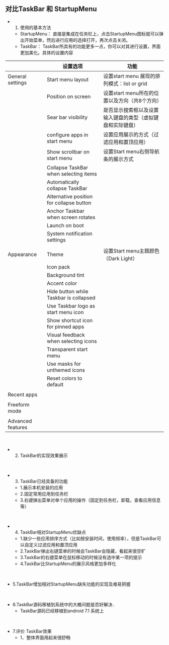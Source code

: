 ## 对比TaskBar 和 StartupMenu
  - 1. 使用的基本方法
    - StartupMenu： 直接是集成在任务栏上，点击StartupMenu图标就可以弹出开始菜单，然后进行应用的选择打开，再次点击关闭。
    - TaskBar： TaskBar所具有的功能更多一点，你可以对其进行设置，界面更加美化。具体的设置内容  
    
||设置选项|功能|
|---|---|---|
|General settings|Start menu layout|设置start menu 展现的排列模式：list or grid|
||Position on screen|设置start menu所在的位置以及方向（共8个方向）|
||Sear bar visibility|是否显示搜索框以及设置输入键盘的类型（虚拟键盘和实际键盘）|
||configure apps in start menu|设置应用展示的方式（过滤应用和置顶应用）|
||Show scrollbar on start menu|设置Start menu右侧导航条的展示方式|
||Collapse TaskBar when selecting items||
||Automatically collapse TaskBar||
||Alternative position for collapse button||
||Anchor Taskbar when screen rotates||
||Launch on boot||
||System notification settings||
||||
|Appearance|Theme|设置Start menu主题颜色（Dark Light）|
||Icon pack||
||Background tint||
||Accent color||
||Hide button while Taskbar is collapsed||
||Use Taskbar logo as start menu icon||
||Show shortcut icon for pinned apps||
||Visual feedback when selecting icons||
||Transparent start menu||
||Use masks for unthemed icons||
||Reset colors to default||
||||
|Recent apps|||
||||
|Freeform mode|||
||||
|Advanced features|||

<br />

  - 2. TaskBar的实现效果展示
  
  <br />
  
  - 3. TaskBar已经具备的功能
    - 1.展示本机安装的应用
    - 2.固定常用应用到任务栏
    - 3.右键弹出菜单对单个应用的操作（固定到任务栏，卸载，查看应用信息等）
    
  <br />
  
  - 4. TaskBar相对StartupMenu优缺点
    - 1.缺少一些应用排序方式（比如按安装时间，使用频率），但是TaskBar可以自定义过滤应用和置顶应用
    - 2.TaskBar弹出右键菜单的时候会TaskBar会隐藏，看起来很空旷
    - 3.TaskBar的右键菜单在鼠标移动的时候没有选中某一项的提示
    - 4.TaskBar比StartupMenu的展示风格更加多样化
  <br /> 
  
  - 5.TaskBar增加相对StartupMenu缺失功能的实现及难易把握
  <br />
  
  - 6.TaskBar源码移植到系统中的大概问题是否好解决．
    - TaskBar源码已经移植到android 7.1 系统上
  <br /> 
  
  - 7.评价 TaskBar效果
    - 1、整体界面用起来很舒畅
